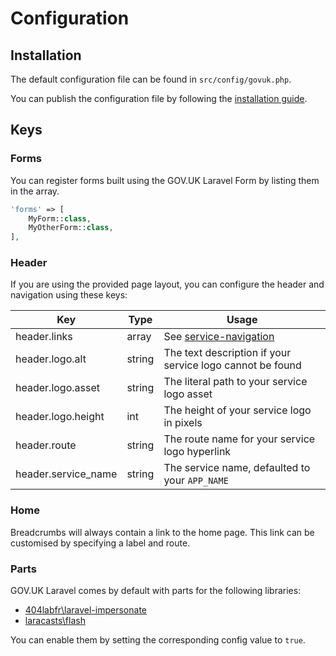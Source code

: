 # Configuration

## Installation

The default configuration file can be found in `src/config/govuk.php`.

You can publish the configuration file by following the [installation guide](install.md).

## Keys

### Forms

You can register forms built using the GOV.UK Laravel Form by listing them in the array.

```php
'forms' => [
    MyForm::class,
    MyOtherForm::class,
],
```

### Header

If you are using the provided page layout, you can configure the header and navigation using these keys:

| Key                 | Type   | Usage                                                         |
|---------------------|--------|---------------------------------------------------------------|
| header.links        | array  | See [service-navigation](../components/service-navigation.md) |
| header.logo.alt     | string | The text description if your service logo cannot be found     |
| header.logo.asset   | string | The literal path to your service logo asset                   |
| header.logo.height  | int    | The height of your service logo in pixels                     |
| header.route        | string | The route name for your service logo hyperlink                |
| header.service_name | string | The service name, defaulted to your `APP_NAME`                |

### Home

Breadcrumbs will always contain a link to the home page. This link can be customised by specifying a label and route.

### Parts

GOV.UK Laravel comes by default with parts for the following libraries:

* [404labfr\laravel-impersonate](https://github.com/404labfr/laravel-impersonate)
* [laracasts\flash](https://github.com/laracasts/flash)

You can enable them by setting the corresponding config value to `true`.
